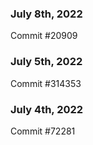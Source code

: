 ### July 8th, 2022

Commit #20909

### July 5th, 2022

Commit #314353


### July 4th, 2022

Commit #72281
